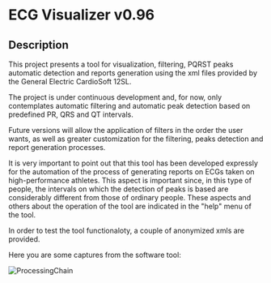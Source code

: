 # ECG Visualizer v0.96

## Description

This project presents a tool for visualization, filtering, PQRST peaks automatic detection and reports generation using the xml files provided by the General Electric CardioSoft 12SL.

The project is under continuous development and, for now, only contemplates automatic filtering and automatic peak detection based on predefined PR, QRS and QT intervals.

Future versions will allow the application of filters in the order the user wants, as well as greater customization for the filtering, peaks detection and report generation processes.

It is very important to point out that this tool has been developed expressly for the automation of the process of generating reports on ECGs taken on high-performance athletes. This aspect is important since, in this type of people, the intervals on which the detection of peaks is based are considerably different from those of ordinary people. These aspects and others about the operation of the tool are indicated in the "help" menu of the tool.

In order to test the tool functionaloty, a couple of anonymized xmls are provided.

Here you are some captures from the software tool:

![ProcessingChain](https://github.com/mjdominguez/ECGVisualizer/assets/26136706/49bc6bd7-2ddf-41d2-ba6b-0f4bfec43cae)
